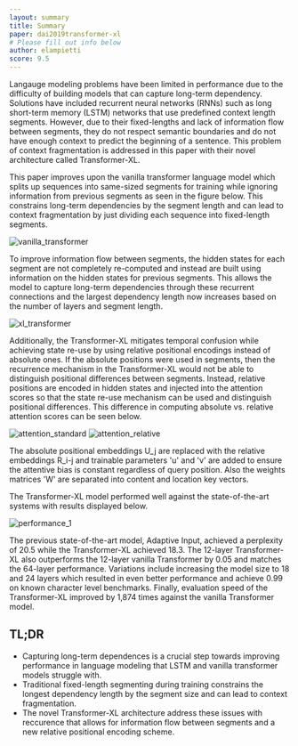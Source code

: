 ```yaml
---
layout: summary
title: Summary
paper: dai2019transformer-xl
# Please fill out info below
author: elampietti
score: 9.5
---
```


Langauge modeling problems have been limited in performance due to the difficulty of building models that can capture long-term dependency. 
Solutions have included recurrent neural networks (RNNs) such as long short-term memory (LSTM) networks that use predefined context length segments.
However, due to their fixed-lengths and lack of information flow between segments, they do not respect semantic boundaries and do not have enough context to predict the beginning of a sentence.
This problem of context fragmentation is addressed in this paper with their novel architecture called Transformer-XL.

This paper improves upon the vanilla transformer language model which splits up sequences into same-sized segments for training while ignoring information from previous segments as seen in the figure below.
This constrains long-term dependencies by the segment length and can lead to context fragmentation by just dividing each sequence into fixed-length segments.

![vanilla_transformer](https://user-images.githubusercontent.com/7085644/135945858-51368548-2b71-4f03-8ce9-6240bd2dffbf.PNG)

To improve information flow between segments, the hidden states for each segment are not completely re-computed and instead are built using information on the hidden states for previous segments.
This allows the model to capture long-term dependencies through these recurrent connections and the largest dependency length now increases based on the number of layers and segment length.

![xl_transformer](https://user-images.githubusercontent.com/7085644/135946726-baff9230-7e7d-43f3-bcb3-6d517efb1e4d.PNG)

Additionally, the Transformer-XL mitigates temporal confusion while achieving state re-use by using relative positional encodings instead of absolute ones.
If the absolute positions were used in segments, then the recurrence mechanism in the Transformer-XL would not be able to distinguish positional differences between segments.
Instead, relative positions are encoded in hidden states and injected into the attention scores so that the state re-use mechanism can be used and distinguish positional differences.
This difference in computing absolute vs. relative attention scores can be seen below.

![attention_standard](https://user-images.githubusercontent.com/7085644/135948745-83daedd3-57f1-418f-96fb-f3dd30fe5a39.PNG)
![attention_relative](https://user-images.githubusercontent.com/7085644/135948753-119d30e9-3418-4c7a-979d-4d751ed3c5ee.PNG)

The absolute positional embeddings U_j are replaced with the relative embeddings R_i-j and trainable parameters 'u' and 'v' are added to ensure the attentive bias is constant regardless of query position.
Also the weights matrices 'W' are separated into content and location key vectors.

The Transformer-XL model performed well against the state-of-the-art systems with results displayed below. 

![performance_1](https://user-images.githubusercontent.com/7085644/135950392-ebcac12e-66b1-45e2-8b24-6ede02b677e2.PNG)

The previous state-of-the-art model, Adaptive Input, achieved a perplexity of 20.5 while the Transformer-XL achieved 18.3.
The 12-layer Transformer-XL also outperforms the 12-layer vanilla Transformer by 0.05 and matches the 64-layer performance.
Variations include increasing the model size to 18 and 24 layers which resulted in even better performance and achieve 0.99 on known character level benchmarks.
Finally, evaluation speed of the Transformer-XL improved by 1,874 times against the vanilla Transformer model.

## TL;DR
* Capturing long-term dependences is a crucial step towards improving performance in language modeling that LSTM and vanilla transformer models struggle with.
* Traditional fixed-length segmenting during training constrains the longest dependency length by the segment size and can lead to context fragmentation.
* The novel Transformer-XL architecture address these issues with reccurence that allows for information flow between segments and a new relative positional encoding scheme.
